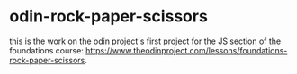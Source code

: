 # odin-rock-paper-scissors

this is the work on the odin project's first project for the JS section of the foundations course: https://www.theodinproject.com/lessons/foundations-rock-paper-scissors. 
